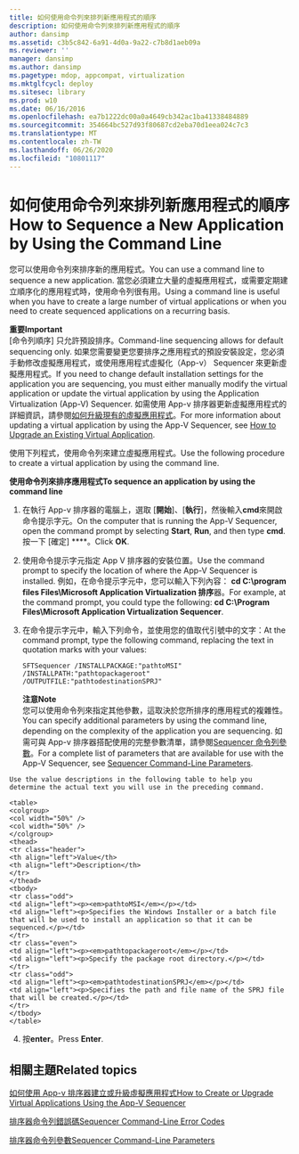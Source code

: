 ```yaml
---
title: 如何使用命令列來排列新應用程式的順序
description: 如何使用命令列來排列新應用程式的順序
author: dansimp
ms.assetid: c3b5c842-6a91-4d0a-9a22-c7b8d1aeb09a
ms.reviewer: ''
manager: dansimp
ms.author: dansimp
ms.pagetype: mdop, appcompat, virtualization
ms.mktglfcycl: deploy
ms.sitesec: library
ms.prod: w10
ms.date: 06/16/2016
ms.openlocfilehash: ea7b1222dc00a0a4649cb342ac1ba41338484889
ms.sourcegitcommit: 354664bc527d93f80687cd2eba70d1eea024c7c3
ms.translationtype: MT
ms.contentlocale: zh-TW
ms.lasthandoff: 06/26/2020
ms.locfileid: "10801117"
---
```

# <span data-ttu-id="b49b4-103">如何使用命令列來排列新應用程式的順序</span><span class="sxs-lookup"><span data-stu-id="b49b4-103">How to Sequence a New Application by Using the Command Line</span></span>


<span data-ttu-id="b49b4-104">您可以使用命令列來排序新的應用程式。</span><span class="sxs-lookup"><span data-stu-id="b49b4-104">You can use a command line to sequence a new application.</span></span> <span data-ttu-id="b49b4-105">當您必須建立大量的虛擬應用程式，或需要定期建立順序化的應用程式時，使用命令列很有用。</span><span class="sxs-lookup"><span data-stu-id="b49b4-105">Using a command line is useful when you have to create a large number of virtual applications or when you need to create sequenced applications on a recurring basis.</span></span>

**<span data-ttu-id="b49b4-106">重要</span><span class="sxs-lookup"><span data-stu-id="b49b4-106">Important</span></span>**  
<span data-ttu-id="b49b4-107">[命令列順序] 只允許預設排序。</span><span class="sxs-lookup"><span data-stu-id="b49b4-107">Command-line sequencing allows for default sequencing only.</span></span> <span data-ttu-id="b49b4-108">如果您需要變更您要排序之應用程式的預設安裝設定，您必須手動修改虛擬應用程式，或使用應用程式虛擬化（App-v） Sequencer 來更新虛擬應用程式。</span><span class="sxs-lookup"><span data-stu-id="b49b4-108">If you need to change default installation settings for the application you are sequencing, you must either manually modify the virtual application or update the virtual application by using the Application Virtualization (App-V) Sequencer.</span></span> <span data-ttu-id="b49b4-109">如需使用 App-v 排序器更新虛擬應用程式的詳細資訊，請參閱[如何升級現有的虛擬應用程式](how-to-upgrade-an-existing-virtual-application.md)。</span><span class="sxs-lookup"><span data-stu-id="b49b4-109">For more information about updating a virtual application by using the App-V Sequencer, see [How to Upgrade an Existing Virtual Application](how-to-upgrade-an-existing-virtual-application.md).</span></span>



<span data-ttu-id="b49b4-110">使用下列程式，使用命令列來建立虛擬應用程式。</span><span class="sxs-lookup"><span data-stu-id="b49b4-110">Use the following procedure to create a virtual application by using the command line.</span></span>

**<span data-ttu-id="b49b4-111">使用命令列來排序應用程式</span><span class="sxs-lookup"><span data-stu-id="b49b4-111">To sequence an application by using the command line</span></span>**

1.  <span data-ttu-id="b49b4-112">在執行 App-v 排序器的電腦上，選取 [**開始**]、[**執行**]，然後輸入**cmd**來開啟命令提示字元。</span><span class="sxs-lookup"><span data-stu-id="b49b4-112">On the computer that is running the App-V Sequencer, open the command prompt by selecting **Start**, **Run**, and then type **cmd**.</span></span> <span data-ttu-id="b49b4-113">按一下 \[確定\] \*\*\*\*。</span><span class="sxs-lookup"><span data-stu-id="b49b4-113">Click **OK**.</span></span>

2.  <span data-ttu-id="b49b4-114">使用命令提示字元指定 App V 排序器的安裝位置。</span><span class="sxs-lookup"><span data-stu-id="b49b4-114">Use the command prompt to specify the location of where the App-V Sequencer is installed.</span></span> <span data-ttu-id="b49b4-115">例如，在命令提示字元中，您可以輸入下列內容： **cd C:\\program files Files\\Microsoft Application Virtualization 排序**器。</span><span class="sxs-lookup"><span data-stu-id="b49b4-115">For example, at the command prompt, you could type the following: **cd C:\\Program Files\\Microsoft Application Virtualization Sequencer**.</span></span>

3.  <span data-ttu-id="b49b4-116">在命令提示字元中，輸入下列命令，並使用您的值取代引號中的文字：</span><span class="sxs-lookup"><span data-stu-id="b49b4-116">At the command prompt, type the following command, replacing the text in quotation marks with your values:</span></span>

    `SFTSequencer /INSTALLPACKAGE:"pathtoMSI" /INSTALLPATH:"pathtopackageroot" /OUTPUTFILE:"pathtodestinationSPRJ"`

    **<span data-ttu-id="b49b4-117">注意</span><span class="sxs-lookup"><span data-stu-id="b49b4-117">Note</span></span>**  
    <span data-ttu-id="b49b4-118">您可以使用命令列來指定其他參數，這取決於您所排序的應用程式的複雜性。</span><span class="sxs-lookup"><span data-stu-id="b49b4-118">You can specify additional parameters by using the command line, depending on the complexity of the application you are sequencing.</span></span> <span data-ttu-id="b49b4-119">如需可與 App-v 排序器搭配使用的完整參數清單，請參閱[Sequencer 命令列參數](sequencer-command-line-parameters.md)。</span><span class="sxs-lookup"><span data-stu-id="b49b4-119">For a complete list of parameters that are available for use with the App-V Sequencer, see [Sequencer Command-Line Parameters](sequencer-command-line-parameters.md).</span></span>



~~~
Use the value descriptions in the following table to help you determine the actual text you will use in the preceding command.

<table>
<colgroup>
<col width="50%" />
<col width="50%" />
</colgroup>
<thead>
<tr class="header">
<th align="left">Value</th>
<th align="left">Description</th>
</tr>
</thead>
<tbody>
<tr class="odd">
<td align="left"><p><em>pathtoMSI</em></p></td>
<td align="left"><p>Specifies the Windows Installer or a batch file that will be used to install an application so that it can be sequenced.</p></td>
</tr>
<tr class="even">
<td align="left"><p><em>pathtopackageroot</em></p></td>
<td align="left"><p>Specify the package root directory.</p></td>
</tr>
<tr class="odd">
<td align="left"><p><em>pathtodestinationSPRJ</em></p></td>
<td align="left"><p>Specifies the path and file name of the SPRJ file that will be created.</p></td>
</tr>
</tbody>
</table>
~~~



4. <span data-ttu-id="b49b4-120">按**enter**。</span><span class="sxs-lookup"><span data-stu-id="b49b4-120">Press **Enter**.</span></span>

## <span data-ttu-id="b49b4-121">相關主題</span><span class="sxs-lookup"><span data-stu-id="b49b4-121">Related topics</span></span>


[<span data-ttu-id="b49b4-122">如何使用 App-v 排序器建立或升級虛擬應用程式</span><span class="sxs-lookup"><span data-stu-id="b49b4-122">How to Create or Upgrade Virtual Applications Using the App-V Sequencer</span></span>](how-to-create-or-upgrade-virtual-applications-using--the-app-v-sequencer.md)

[<span data-ttu-id="b49b4-123">排序器命令列錯誤碼</span><span class="sxs-lookup"><span data-stu-id="b49b4-123">Sequencer Command-Line Error Codes</span></span>](sequencer-command-line-error-codes.md)

[<span data-ttu-id="b49b4-124">排序器命令列參數</span><span class="sxs-lookup"><span data-stu-id="b49b4-124">Sequencer Command-Line Parameters</span></span>](sequencer-command-line-parameters.md)









